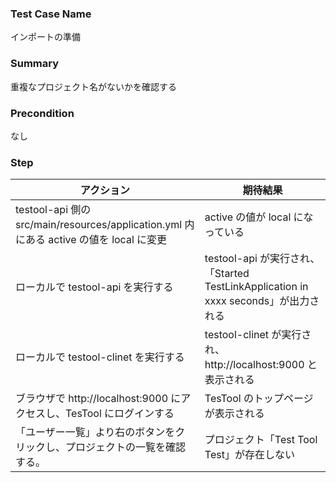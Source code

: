 ### Test Case Name
インポートの準備

### Summary
重複なプロジェクト名がないかを確認する

### Precondition
なし

### Step
| アクション      | 期待結果            |
|------------|-----------------|
| testool-api 側の src/main/resources/application.yml 内にある active の値を local に変更 | active の値が local になっている |
| ローカルで testool-api を実行する | testool-api が実行され、「Started TestLinkApplication in xxxx seconds」が出力される |
| ローカルで testool-clinet を実行する | testool-clinet が実行され、http://localhost:9000 と表示される |
| ブラウザで http://localhost:9000 にアクセスし、TesTool にログインする | TesTool のトップページが表示される |
| 「ユーザー一覧」より右のボタンをクリックし、プロジェクトの一覧を確認する。 | プロジェクト「Test Tool Test」が存在しない |